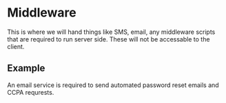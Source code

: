 # Middleware
This is where we will hand things like SMS, email, any middleware scripts that are required to run server side. These will not be accessable to the client.

## Example
An email service is required to send automated password reset emails and CCPA requrests.